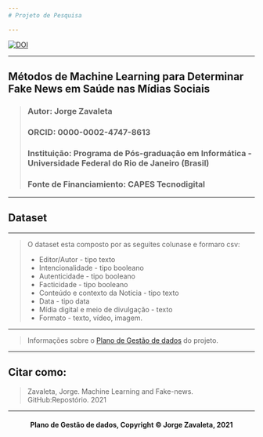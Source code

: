 ```yaml
---
# Projeto de Pesquisa

---
```

[![DOI](https://zenodo.org/badge/DOI/10.5281/zenodo.4663365.svg)](https://doi.org/10.5281/zenodo.4663365)

---
## Métodos de Machine Learning para Determinar Fake News em Saúde nas Mídias Sociais
> ### Autor: Jorge Zavaleta
> ### ORCID: 0000-0002-4747-8613
> ### Instituição: Programa de Pós-graduação em Informática - Universidade Federal do Rio de Janeiro (Brasil)
> ### Fonte de Financiamiento: CAPES Tecnodigital

---
## Dataset
---
> O dataset esta composto por as seguites colunase e formaro csv:
> - Editor/Autor - tipo texto
> - Intencionalidade - tipo booleano
> - Autenticidade - tipo booleano
> - Facticidade - tipo booleano
> - Conteúdo e contexto da Noticia - tipo texto
> - Data - tipo data
> - Mídia digital e meio de divulgação - texto
> - Formato - texto, vídeo, imagem.

---
> Informações sobre o [Plano de Gestão de dados](pgd.md) do projeto.

---
## Citar como:
> Zavaleta, Jorge. Machine Learning and Fake-news. GitHub:Repostório. 2021
> 

---
#### <center>Plano de Gestão de dados,  Copyright &copy;  Jorge Zavaleta, 2021</center>